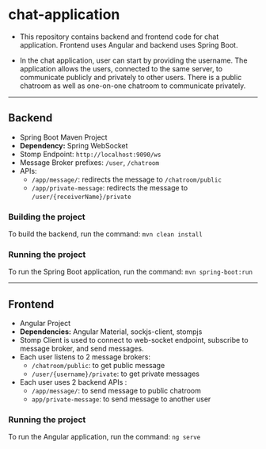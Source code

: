 # chat-application
- This repository contains backend and frontend code for chat application. Frontend uses Angular and backend uses Spring Boot.

- In the chat application, user can start by providing the username. The application allows the users, connected to the same server, to communicate publicly and privately to other users. There is a public chatroom as well as one-on-one chatroom to communicate privately.

---
## Backend
- Spring Boot Maven Project
- **Dependency:** Spring WebSocket
- Stomp Endpoint: `http://localhost:9090/ws`
- Message Broker prefixes: `/user`, `/chatroom`
- APIs:
	- `/app/message/`: redirects the message to `/chatroom/public`
	- `/app/private-message`: redirects the message to `/user/{receiverName}/private`

### Building the project
To build the backend, run the command: `mvn clean install`

### Running the project
To run the Spring Boot application, run the command: `mvn spring-boot:run`

---
## Frontend
- Angular Project
- **Dependencies:** Angular Material, sockjs-client, stompjs
- Stomp Client is used to connect to web-socket endpoint, subscribe to message broker, and send messages.
- Each user listens to 2 message brokers:
	- `/chatroom/public`: to get public message
	- `/user/{username}/private`: to get private messages
- Each user uses 2 backend APIs :
	- `/app/message/`: to send message to public chatroom
	- `app/private-message`: to send message to another user

### Running the project
To run the Angular application, run the command: `ng serve`